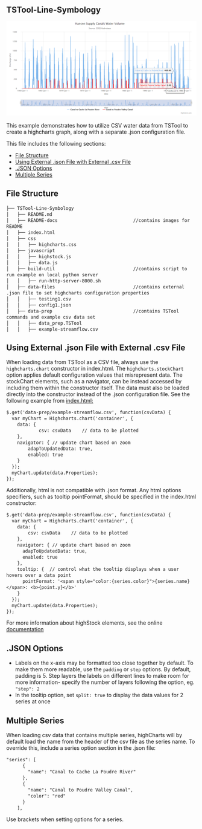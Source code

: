 ## TSTool-Line-Symbology

![](README-docs/TS-Tool-line-symbology.png)

This example demonstrates how to utilize CSV water data from TSTool to create a highcharts graph, along with a separate .json configuration file.

This file includes the following sections:

* [File Structure](#file-structure)
* [Using External .json File with External .csv File](#using-external-.json-filefwith-external-.csv-file)
* [.JSON Options](#.json-options)
* [Multiple Series](#multiple-series)

## File Structure

```
├── TSTool-Line-Symbology
│   ├── README.md
│   ├── README-docs                            //contains images for README
│   ├── index.html
│   ├── css
│   │   ├── highcharts.css
│   ├── javascript
│   │   ├── highstock.js
│   │   ├── data.js
│   ├── build-util                             //contains script to run example on local python server
│   │   ├── run-http-server-8000.sh
│   ├── data-files                             //contains external .json file to set highcharts configuration properties
│   │   ├── testing1.csv
│   │   ├── config1.json
│   ├── data-prep                              //contains TSTool commands and example csv data set
│   │   ├── data_prep.TSTool
│   │   ├── example-streamflow.csv
```

## Using External .json File with External .csv File

When loading data from TSTool as a CSV file, always use the `highcharts.chart` constructor in index.html.  The `highcharts.stockChart` option applies default configuration values that misrepresent data.  The stockChart elements, such as a navigator, can be instead accessed by including them within the constructor itself.  The data must also be loaded directly into the constructor instead of the .json configuration file.  See the following example from [index.html:](https://github.com/OpenWaterFoundation/owf-lib-viz-highcharts-js/blob/master/Timeseries/TS-Tool-line-symbology/index.html)

```
$.get('data-prep/example-streamflow.csv', function(csvData) {
  var myChart = Highcharts.chart('container', {
  	data: {
  			csv: csvData    // data to be plotted
  	},
  	navigator: { // update chart based on zoom
   	 	adapToUpdatedData: true,
   	 	enabled: true
  	}
  });
  myChart.update(data.Properties);
});
```

Additionally, html is not compatible with .json format.  Any html options specifiers, such as tooltip pointFormat, should be specified in the index.html constructor:

```
$.get('data-prep/example-streamflow.csv', function(csvData) {
  var myChart = Highcharts.chart('container', {
    data: {
        csv: csvData    // data to be plotted
    },
    navigator: { // update chart based on zoom
      adapToUpdatedData: true,
      enabled: true
    },
    tooltip: {  // control what the tooltip displays when a user hovers over a data point
      pointFormat: '<span style="color:{series.color}">{series.name}</span>: <b>{point.y}</b>'
    }
  });
  myChart.update(data.Properties);
});
```

For more information about highStock elements, see the online [documentation](https://www.highcharts.com/docs/chart-concepts/understanding-highstock)

## .JSON Options

* Labels on the x-axis may be formatted too close together by default.  To make them more readable, use the `padding` or `step` options.  By default, padding is 5.  Step layers the labels on different lines to make room for more information- specify the number of layers following the option, eg. `"step": 2`
* In the tooltip option, set `split: true` to display the data values for 2 series at once

## Multiple Series

When loading csv data that contains multiple series, highCharts will by default load the name from the header of the csv file as the series name.  To override this, include a series option section in the .json file:

```
"series": [
      {
        "name": "Canal to Cache La Poudre River"
      },
      {
        "name": "Canal to Poudre Valley Canal",
        "color": "red"
      }
    ],
```

Use brackets when setting options for a series.
